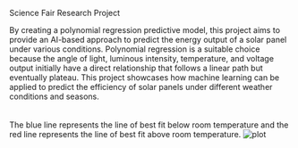 Science Fair Research Project

By creating a polynomial regression predictive model, this project aims to provide an AI-based approach to predict the energy output of a solar panel under various conditions. Polynomial regression is a suitable choice because the angle of light, luminous intensity, temperature, and voltage output initially have a direct relationship that follows a linear path but eventually plateau. This project showcases how machine learning can be applied to predict the efficiency of solar panels under different weather conditions and seasons.
<br />
<br />
<br />
The blue line represents the line of best fit below room temperature and the red line represents the line of best fit above room temperature.
![plot](https://github.com/Overclocker2077/Solar-Panel-Research-Project/blob/main/Screenshot%202024-11-28%20091100.png)
